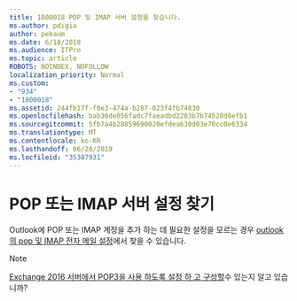 ```yaml
---
title: 1800018 POP 및 IMAP 서버 설정을 찾습니다.
ms.author: pdigia
author: pebaum
ms.date: 6/18/2018
ms.audience: ITPro
ms.topic: article
ROBOTS: NOINDEX, NOFOLLOW
localization_priority: Normal
ms.custom:
- "934"
- "1800018"
ms.assetid: 244fb17f-f0e3-474a-b287-023f4fb74830
ms.openlocfilehash: bab36de056fadc7faeadbd2283b7b74528d0efb1
ms.sourcegitcommit: 5fb7a4b28859690020efdea630d03e70cc0e6334
ms.translationtype: MT
ms.contentlocale: ko-KR
ms.lasthandoff: 06/28/2019
ms.locfileid: "35387931"
---
```

# <a name="find-your-pop-or-imap-server-settings"></a>POP 또는 IMAP 서버 설정 찾기

Outlook에 POP 또는 IMAP 계정을 추가 하는 데 필요한 설정을 모르는 경우 [outlook의 pop 및 IMAP 전자 메일 설정](https://support.office.com/article/8361e398-8af4-4e97-b147-6c6c4ac95353.aspx)에서 찾을 수 있습니다.
  
> [!NOTE]
> [Exchange 2016 서버에서 POP3을 사용 하도록 설정 하 고 구성할](https://technet.microsoft.com/library/bb124934%28v=exchg.160%29.aspx)수 있는지 알고 있습니까?
  